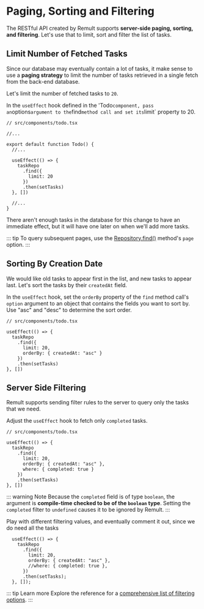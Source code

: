 # Paging, Sorting and Filtering

The RESTful API created by Remult supports **server-side paging, sorting, and filtering**. Let's use that to limit, sort and filter the list of tasks.

## Limit Number of Fetched Tasks

Since our database may eventually contain a lot of tasks, it make sense to use a **paging strategy** to limit the number of tasks retrieved in a single fetch from the back-end database.

Let's limit the number of fetched tasks to `20`.

In the `useEffect` hook defined in the 'Todo` component, pass an `options` argument to the `find` method call and set its `limit` property to 20.

```ts{9-13}
// src/components/todo.tsx

//...

export default function Todo() {
  //...

  useEffect(() => {
    taskRepo
      .find({
        limit: 20
      })
      .then(setTasks)
  }, [])

  //...
}
```

There aren't enough tasks in the database for this change to have an immediate effect, but it will have one later on when we'll add more tasks.

::: tip
To query subsequent pages, use the [Repository.find()](../../docs/ref_repository.md#find) method's `page` option.
:::

## Sorting By Creation Date

We would like old tasks to appear first in the list, and new tasks to appear last. Let's sort the tasks by their `createdAt` field.

In the `useEffect` hook, set the `orderBy` property of the `find` method call's `option` argument to an object that contains the fields you want to sort by.
Use "asc" and "desc" to determine the sort order.

```ts{7}
// src/components/todo.tsx

useEffect(() => {
  taskRepo
    .find({
      limit: 20,
      orderBy: { createdAt: "asc" }
    })
    .then(setTasks)
}, [])
```

## Server Side Filtering

Remult supports sending filter rules to the server to query only the tasks that we need.

Adjust the `useEffect` hook to fetch only `completed` tasks.

```ts{8}
// src/components/todo.tsx

useEffect(() => {
  taskRepo
    .find({
      limit: 20,
      orderBy: { createdAt: "asc" },
      where: { completed: true }
    })
    .then(setTasks)
}, [])
```

::: warning Note
Because the `completed` field is of type `boolean`, the argument is **compile-time checked to be of the `boolean` type**. Setting the `completed` filter to `undefined` causes it to be ignored by Remult.
:::

Play with different filtering values, and eventually comment it out, since we do need all the tasks

```ts{6}
  useEffect(() => {
    taskRepo
      .find({
        limit: 20,
        orderBy: { createdAt: "asc" },
        //where: { completed: true },
      })
      .then(setTasks);
  }, []);
```

::: tip Learn more
Explore the reference for a [comprehensive list of filtering options](../../docs/entityFilter.md).
:::
